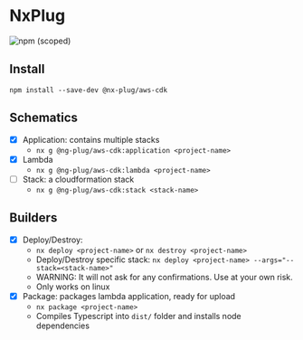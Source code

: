 # NxPlug

![npm (scoped)](https://img.shields.io/npm/v/@nx-plug/aws-cdk?style=flat-square)

## Install

`npm install --save-dev @nx-plug/aws-cdk`

## Schematics

-   [x] Application: contains multiple stacks
    -   `nx g @ng-plug/aws-cdk:application <project-name>`
-   [x] Lambda
    -   `nx g @ng-plug/aws-cdk:lambda <project-name>`
-   [ ] Stack: a cloudformation stack
    -   `nx g @ng-plug/aws-cdk:stack <stack-name>`

## Builders

-   [x] Deploy/Destroy:
    -   `nx deploy <project-name>` or `nx destroy <project-name>`
    -   Deploy/Destroy specific stack: `nx deploy <project-name> --args="--stack=<stack-name>"`
    -   WARNING: It will not ask for any confirmations. Use at your own risk.
    -   Only works on linux
-   [x] Package: packages lambda application, ready for upload
    -   `nx package <project-name>`
    -   Compiles Typescript into `dist/` folder and installs node dependencies
